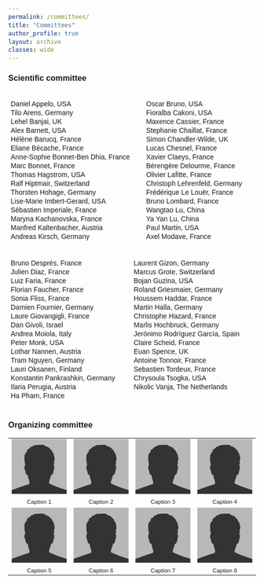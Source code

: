 ```yaml
---
permalink: /committees/
title: "Committees"
author_profile: true
layout: archive
classes: wide
---
```



### Scientific committee

<html lang="en">
<head>
    <meta charset="UTF-8">
    <meta name="viewport" content="width=device-width, initial-scale=1.0">
    <style>
        body {
            font-family: Arial, sans-serif;
            margin: 10px;
        }
        h1 {
            text-align: center;
        }
        .container {
            display: flex;
            flex-wrap: wrap;
            justify-content: space-around;
        }
        .column {
            flex: 1;
            min-width: 200px;
            margin: 5px;
        }
        ul {
            list-style-type: none;
            padding: 0;
        }
        li {
            margin: 2px 0;
        }
    </style>
</head>
<body>
    <div class="container">
        <div class="column">
            <ul>
                <li>Daniel Appelo, USA</li>
                <li>Tilo Arens, Germany</li>
                <li>Lehel Banjai, UK</li>
                <li>Alex Barnett, USA</li>
                <li>Hélène Barucq, France</li>
                <li>Eliane Bécache, France</li>
                <li>Anne-Sophie Bonnet-Ben Dhia, France</li>
                <li>Marc Bonnet, France</li>
                <li>Thomas Hagstrom, USA</li>
                <li>Ralf Hiptmair, Switzerland</li>
                <li>Thorsten Hohage, Germany</li>
                <li>Lise-Marie Imbert-Gerard, USA</li>
                <li>Sébastien Imperiale, France</li>
                <li>Maryna Kachanovska, France</li>
                <li>Manfred Kaltenbacher, Austria</li>
                <li>Andreas Kirsch, Germany</li>
			</ul>
        </div>
        <div class="column">
            <ul>
                <li>Oscar Bruno, USA</li>
                <li>Fioralba Cakoni, USA</li>
                <li>Maxence Cassier, France</li>
                <li>Stephanie Chaillat, France</li>
                <li>Simon Chandler-Wilde, UK</li>
                <li>Lucas Chesnel, France</li>
                <li>Xavier Claeys, France</li>
                <li>Bérengère Delourme, France</li>
                <li>Olivier Lafitte, France</li>
                <li>Christoph Lehrenfeld, Germany</li>
                <li>Frédérique Le Louër, France</li>
                <li>Bruno Lombard, France</li>
                <li>Wangtao Lu, China</li>
                <li>Ya Yan Lu, China</li>
                <li>Paul Martin, USA</li>
                <li>Axel Modave, France</li>
            </ul>
        </div>
        <div class="column">
            <ul>
                <li>Bruno Després, France</li>
                <li>Julien Diaz, France</li>
                <li>Luiz Faria, France</li>
                <li>Florian Faucher, France</li>
                <li>Sonia Fliss, France</li>
                <li>Damien Fournier, Germany</li>
                <li>Laure Giovangigli, France</li>
                <li>Dan Givoli, Israel</li>
                <li>Andrea Moiola, Italy</li>
                <li>Peter Monk, USA</li>
                <li>Lothar Nannen, Austria</li>
                <li>Tram Nguyen, Germany</li>
                <li>Lauri Oksanen, Finland</li>
                <li>Konstantin Pankrashkin, Germany</li>
                <li>Ilaria Perugia, Austria</li>
                <li>Ha Pham, France</li>
            </ul>
        </div>
        <div class="column">
            <ul>
                <li>Laurent Gizon, Germany</li>
                <li>Marcus Grote, Switzerland</li>
                <li>Bojan Guzina, USA</li>
                <li>Roland Griesmaier, Germany</li>
                <li>Houssem Haddar, France</li>
                <li>Martin Halla, Germany</li>
                <li>Christophe Hazard, France</li>
                <li>Marlis Hochbruck, Germany</li>
                <li>Jerónimo Rodríguez García, Spain</li>
                <li>Claire Scheid, France</li>
                <li>Euan Spence, UK</li>
                <li>Antoine Tonnoir, France</li>
                <li>Sebastien Tordeux, France</li>
                <li>Chrysoula Tsogka, USA</li>
                <li>Nikolic Vanja, The Netherlands</li>
            </ul>
        </div>
    </div>
</body>
</html>

### Organizing committee

<table>
  <tr>
    <td align="center">
      <img src="/assets/images/bio-photo.jpg" width="150"/><br/>
      <sub>Caption 1</sub>
    </td>
    <td align="center">
      <img src="/assets/images/bio-photo.jpg" width="150"/><br/>
      <sub>Caption 2</sub>
    </td>
    <td align="center">
      <img src="/assets/images/bio-photo.jpg" width="150"/><br/>
      <sub>Caption 3</sub>
    </td>
    <td align="center">
      <img src="/assets/images/bio-photo.jpg" width="150"/><br/>
      <sub>Caption 4</sub>
    </td>
  </tr>
  <tr>
    <td align="center">
      <img src="/assets/images/bio-photo.jpg" width="150"/><br/>
      <sub>Caption 5</sub>
    </td>
    <td align="center">
      <img src="/assets/images/bio-photo.jpg" width="150"/><br/>
      <sub>Caption 6</sub>
    </td>
    <td align="center">
      <img src="/assets/images/bio-photo.jpg" width="150"/><br/>
      <sub>Caption 7</sub>
    </td>
    <td align="center">
      <img src="/assets/images/bio-photo.jpg" width="150"/><br/>
      <sub>Caption 8</sub>
    </td>
  </tr>
</table>
